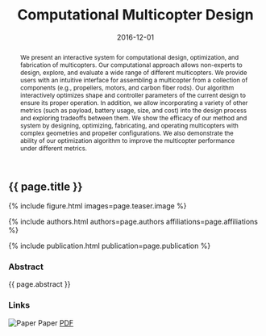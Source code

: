 ﻿---
layout: publication
title: "Computational Multicopter Design"

authors: 
  - name: Du, Tao
    url: http://people.csail.mit.edu/taodu/
    affiliations: [1]
  - name: Schulz, Adriana
    url: http://people.csail.mit.edu/aschulz/
    affiliations: [1]
  - name: Zhu, Bo
    url: http://people.csail.mit.edu/boolzhu/
    affiliations: [1]
  - name: Bickel, Bernd
    url: http://berndbickel.com/
    affiliations: [2]
  - name: Matusik, Wojciech
    url: http://people.csail.mit.edu/wojciech/
    affiliations: [1]

affiliations:
  - name: MIT CSAIL
    url: http://cfg.mit.edu/
  - name: IST Austria
    url: http://ist.ac.at


publication: ACM Transactions on Graphics (SIGGRAPH Asia 2016), December 2016
date: 2016-12-01

abstract: |
  We present an interactive system for computational design, optimization, and fabrication of multicopters. Our computational approach allows non-experts to design, explore, and evaluate a wide range of different multicopters. We provide users with an intuitive interface for assembling a multicopter from a collection of components (e.g., propellers, motors, and carbon fiber rods). Our algorithm interactively optimizes shape and controller parameters of the current design to ensure its proper operation. In addition, we allow incorporating a variety of other metrics (such as payload, battery usage, size, and cost) into the design process and exploring tradeoffs between them. We show the efficacy of our method and system by designing, optimizing, fabricating, and operating multicopters with complex geometries and propeller configurations. We also demonstrate the ability of our optimization algorithm to improve the multicopter performance under different metrics.

teaser:
  image:
    - url: teaser.png
      alt: Computational Multicopter Design.
paper: http://cfg.mit.edu/sites/cfg.mit.edu/files/copter.pdf
---

## {{ page.title }}

{% include figure.html images=page.teaser.image %}

{% include authors.html authors=page.authors affiliations=page.affiliations %}

{% include publication.html publication=page.publication %}

### Abstract

{{ page.abstract }}


### Links

![Paper](paper.jpg) Paper [PDF]({{page.paper}})

